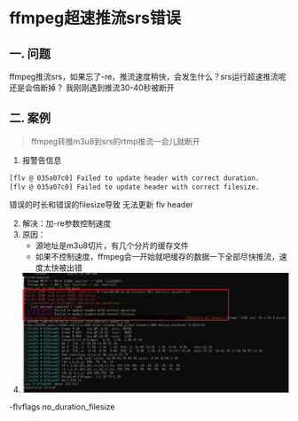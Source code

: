 # ffmpeg超速推流srs错误

## 一. 问题

ffmpeg推流srs，如果忘了-re，推流速度稍快，会发生什么？srs运行超速推流呢 还是会倍断掉？
我刚刚遇到推流30-40秒被断开

## 二. 案例
> ffmpeg转推m3u8到srs的rtmp推流一会儿就断开

1. 报警告信息
```
[flv @ 035a07c0] Failed to update header with correct duration.
[flv @ 035a07c0] Failed to update header with correct filesize.
```
错误的时长和错误的filesize导致 无法更新 flv header

2. 解决：加-re参数控制速度
3. 原因：
   - 源地址是m3u8切片，有几个分片的缓存文件
   - 如果不控制速度，ffmpeg会一开始就吧缓存的数据一下全部尽快推流，速度太快被出错
4. ![](.images/cafbae4f.png)


-flvflags no_duration_filesize